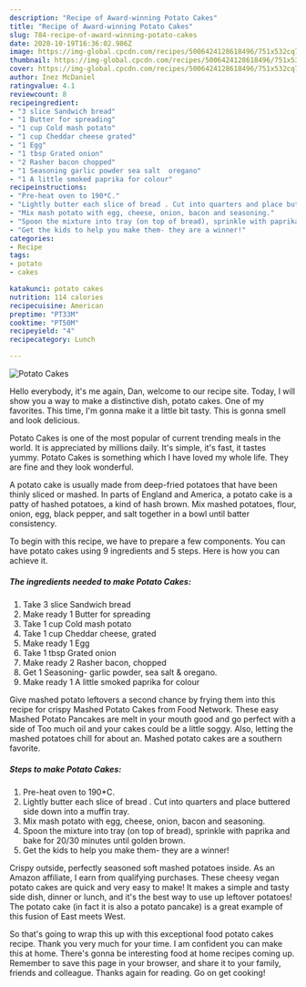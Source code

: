 ```yaml
---
description: "Recipe of Award-winning Potato Cakes"
title: "Recipe of Award-winning Potato Cakes"
slug: 784-recipe-of-award-winning-potato-cakes
date: 2020-10-19T16:36:02.986Z
image: https://img-global.cpcdn.com/recipes/5006424128618496/751x532cq70/potato-cakes-recipe-main-photo.jpg
thumbnail: https://img-global.cpcdn.com/recipes/5006424128618496/751x532cq70/potato-cakes-recipe-main-photo.jpg
cover: https://img-global.cpcdn.com/recipes/5006424128618496/751x532cq70/potato-cakes-recipe-main-photo.jpg
author: Inez McDaniel
ratingvalue: 4.1
reviewcount: 8
recipeingredient:
- "3 slice Sandwich bread"
- "1 Butter for spreading"
- "1 cup Cold mash potato"
- "1 cup Cheddar cheese grated"
- "1 Egg"
- "1 tbsp Grated onion"
- "2 Rasher bacon chopped"
- "1 Seasoning garlic powder sea salt  oregano"
- "1 A little smoked paprika for colour"
recipeinstructions:
- "Pre-heat oven to 190*C."
- "Lightly butter each slice of bread . Cut into quarters and place buttered side down into a muffin tray."
- "Mix mash potato with egg, cheese, onion, bacon and seasoning."
- "Spoon the mixture into tray (on top of bread), sprinkle with paprika and bake for 20/30 minutes until golden brown."
- "Get the kids to help you make them- they are a winner!"
categories:
- Recipe
tags:
- potato
- cakes

katakunci: potato cakes 
nutrition: 114 calories
recipecuisine: American
preptime: "PT33M"
cooktime: "PT50M"
recipeyield: "4"
recipecategory: Lunch

---
```



![Potato Cakes](https://img-global.cpcdn.com/recipes/5006424128618496/751x532cq70/potato-cakes-recipe-main-photo.jpg)

Hello everybody, it's me again, Dan, welcome to our recipe site. Today, I will show you a way to make a distinctive dish, potato cakes. One of my favorites. This time, I'm gonna make it a little bit tasty. This is gonna smell and look delicious.

Potato Cakes is one of the most popular of current trending meals in the world. It is appreciated by millions daily. It's simple, it's fast, it tastes yummy. Potato Cakes is something which I have loved my whole life. They are fine and they look wonderful.

A potato cake is usually made from deep-fried potatoes that have been thinly sliced or mashed. In parts of England and America, a potato cake is a patty of hashed potatoes, a kind of hash brown. Mix mashed potatoes, flour, onion, egg, black pepper, and salt together in a bowl until batter consistency.


To begin with this recipe, we have to prepare a few components. You can have potato cakes using 9 ingredients and 5 steps. Here is how you can achieve it.

<!--inarticleads1-->

##### The ingredients needed to make Potato Cakes:

1. Take 3 slice Sandwich bread
1. Make ready 1 Butter for spreading
1. Take 1 cup Cold mash potato
1. Take 1 cup Cheddar cheese, grated
1. Make ready 1 Egg
1. Take 1 tbsp Grated onion
1. Make ready 2 Rasher bacon, chopped
1. Get 1 Seasoning- garlic powder, sea salt &amp; oregano.
1. Make ready 1 A little smoked paprika for colour


Give mashed potato leftovers a second chance by frying them into this recipe for crispy Mashed Potato Cakes from Food Network. These easy Mashed Potato Pancakes are melt in your mouth good and go perfect with a side of Too much oil and your cakes could be a little soggy. Also, letting the mashed potatoes chill for about an. Mashed potato cakes are a southern favorite. 

<!--inarticleads2-->

##### Steps to make Potato Cakes:

1. Pre-heat oven to 190*C.
1. Lightly butter each slice of bread . Cut into quarters and place buttered side down into a muffin tray.
1. Mix mash potato with egg, cheese, onion, bacon and seasoning.
1. Spoon the mixture into tray (on top of bread), sprinkle with paprika and bake for 20/30 minutes until golden brown.
1. Get the kids to help you make them- they are a winner!


Crispy outside, perfectly seasoned soft mashed potatoes inside. As an Amazon affiliate, I earn from qualifying purchases. These cheesy vegan potato cakes are quick and very easy to make! It makes a simple and tasty side dish, dinner or lunch, and it&#39;s the best way to use up leftover potatoes! The potato cake (in fact it is also a potato pancake) is a great example of this fusion of East meets West. 

So that's going to wrap this up with this exceptional food potato cakes recipe. Thank you very much for your time. I am confident you can make this at home. There's gonna be interesting food at home recipes coming up. Remember to save this page in your browser, and share it to your family, friends and colleague. Thanks again for reading. Go on get cooking!
